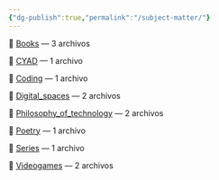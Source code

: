 ```yaml
---
{"dg-publish":true,"permalink":"/subject-matter/"}
---
```


<p><span>📂 <a class="internal-link" data-href="Subject-Matter/Books" href="Subject-Matter/Books" target="_blank" rel="noopener nofollow">Books</a> — 3 archivos</span></p><p><span>📂 <a class="internal-link" data-href="Subject-Matter/CYAD" href="Subject-Matter/CYAD" target="_blank" rel="noopener nofollow">CYAD</a> — 1 archivo</span></p><p><span>📂 <a class="internal-link" data-href="Subject-Matter/Coding" href="Subject-Matter/Coding" target="_blank" rel="noopener nofollow">Coding</a> — 1 archivo</span></p><p><span>📂 <a class="internal-link" data-href="Subject-Matter/Digital_spaces" href="Subject-Matter/Digital_spaces" target="_blank" rel="noopener nofollow">Digital_spaces</a> — 2 archivos</span></p><p><span>📂 <a class="internal-link" data-href="Subject-Matter/Philosophy_of_technology" href="Subject-Matter/Philosophy_of_technology" target="_blank" rel="noopener nofollow">Philosophy_of_technology</a> — 2 archivos</span></p><p><span>📂 <a class="internal-link" data-href="Subject-Matter/Poetry" href="Subject-Matter/Poetry" target="_blank" rel="noopener nofollow">Poetry</a> — 1 archivo</span></p><p><span>📂 <a class="internal-link" data-href="Subject-Matter/Series" href="Subject-Matter/Series" target="_blank" rel="noopener nofollow">Series</a> — 1 archivo</span></p><p><span>📂 <a class="internal-link" data-href="Subject-Matter/Videogames" href="Subject-Matter/Videogames" target="_blank" rel="noopener nofollow">Videogames</a> — 2 archivos</span></p>